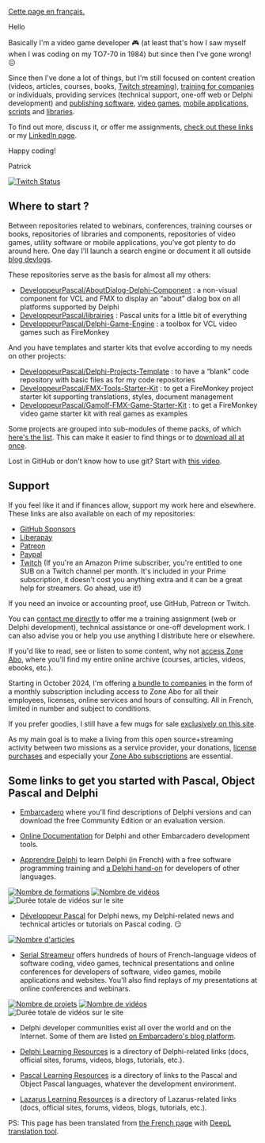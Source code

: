 [Cette page en français.](LISEZMOI.md)

Hello

Basically I'm a video game developer :video_game: (at least that's how I saw myself when I was coding on my TO7-70 in 1984) but since then I've gone wrong! :confounded:

Since then I've done a lot of things, but I'm still focused on content creation (videos, articles, courses, books, [Twitch streaming](https://www.twitch.tv/patrickpremartin)), [training for companies](https://olfsoftware.fr/c/_20-formation.html) or individuals, providing services (technical support, one-off web or Delphi development) and [publishing software](https://olfsoftware.fr/c/_1_-logiciels-et-utilitaires.html), [video games](https://gamolf.fr), [mobile applications](https://olfsoftware.fr/c/_13-applications-mobiles.html), [scripts](https://olfsoftware.fr/c/_10-scripts.html) and [libraries](https://olfsoftware.fr/c/_12-librairies-et-composants-delphi.html).

To find out more, discuss it, or offer me assignments, [check out these links](https://vasur.fr/gravatar) or my [LinkedIn page](https://www.linkedin.com/in/patrickpremartin/).

Happy coding!

Patrick

[![Twitch Status](https://img.shields.io/twitch/status/patrickpremartin?style=for-the-badge)](https://www.twitch.tv/patrickpremartin)

## Where to start ?

Between repositories related to webinars, conferences, training courses or books, repositories of libraries and components, repositories of video games, utility software or mobile applications, you've got plenty to do around here. One day I'll launch a search engine or document it all outside [blog devlogs](https://developpeur-pascal.fr/devlog.html).

These repositories serve as the basis for almost all my others:

* [DeveloppeurPascal/AboutDialog-Delphi-Component](https://github.com/DeveloppeurPascal/AboutDialog-Delphi-Component) : a non-visual component for VCL and FMX to display an “about” dialog box on all platforms supported by Delphi
* [DeveloppeurPascal/librairies](https://github.com/DeveloppeurPascal/librairies) : Pascal units for a little bit of everything
* [DeveloppeurPascal/Delphi-Game-Engine](https://github.com/DeveloppeurPascal/Delphi-Game-Engine) : a toolbox for VCL video games such as FireMonkey

And you have templates and starter kits that evolve according to my needs on other projects:

* [DeveloppeurPascal/Delphi-Projects-Template](https://github.com/DeveloppeurPascal/Delphi-Projects-Template) : to have a “blank” code repository with basic files as for my code repositories
* [DeveloppeurPascal/FMX-Tools-Starter-Kit](https://github.com/DeveloppeurPascal/FMX-Tools-Starter-Kit) : to get a FireMonkey project starter kit supporting translations, styles, document management
* [DeveloppeurPascal/Gamolf-FMX-Game-Starter-Kit](https://github.com/DeveloppeurPascal/Gamolf-FMX-Game-Starter-Kit) : to get a FireMonkey video game starter kit with real games as examples

Some projects are grouped into sub-modules of theme packs, of which [here's the list](https://github.com/DeveloppeurPascal?tab=repositories&q=pack&type=&language=&sort=). This can make it easier to find things or to [download all at once](https://github.com/DeveloppeurPascal/_AllProjects).

Lost in GitHub or don't know how to use git? Start with [this video](https://developpeur-pascal.fr/manipulations-git-et-github-de-base.html).

## Support

If you feel like it and if finances allow, support my work here and elsewhere. These links are also available on each of my repositories:

* [GitHub Sponsors](https://github.com/sponsors/DeveloppeurPascal)
* [Liberapay](https://liberapay.com/PatrickPremartin)
* [Patreon](https://www.patreon.com/patrickpremartin)
* [Paypal](https://www.paypal.com/paypalme/patrickpremartin)
* [Twitch](https://www.twitch.tv/subs/patrickpremartin) (If you're an Amazon Prime subscriber, you're entitled to one SUB on a Twitch channel per month. It's included in your Prime subscription, it doesn't cost you anything extra and it can be a great help for streamers. Go ahead, use it!)

If you need an invoice or accounting proof, use GitHub, Patreon or Twitch.

You can [contact me directly](https://olfsoftware.fr/contact/) to offer me a training assignment (web or Delphi development), technical assistance or one-off development work. I can also advise you or help you use anything I distribute here or elsewhere.

If you'd like to read, see or listen to some content, why not [access Zone Abo](https://zone-abo.fr), where you'll find my entire online archive (courses, articles, videos, ebooks, etc.).

Starting in October 2024, I'm offering [a bundle to companies](https://olfsoftware.fr/p/_23001-pack-forfaitaire-pour-entreprises-et-associations.html) in the form of a monthly subscription including access to Zone Abo for all their employees, licenses, online services and hours of consulting. All in French, limited in number and subject to conditions.

If you prefer goodies, I still have a few mugs for sale [exclusively on this site](https://goodies.medianim.com/search?query=delphi).

As my main goal is to make a living from this open source+streaming activity between two missions as a service provider, your donations, [license purchases](https://store.olfsoftware.fr) and especially your [Zone Abo subscriptions](https://zone-abo.fr/nos-abonnements.php) are essential.

## Some links to get you started with Pascal, Object Pascal and Delphi

* [Embarcadero](https://www.embarcadero.com) where you'll find descriptions of Delphi versions and can download the free Community Edition or an evaluation version.

* [Online Documentation](https://docwiki.embarcadero.com) for Delphi and other Embarcadero development tools.

* [Apprendre Delphi](https://apprendre-delphi.fr) to learn Delphi (in French) with a free software programming training and [a Delphi hand-on](https://apprendre-delphi.fr/prise-en-main-de-delphi.html) for developers of other languages.

[![Nombre de formations](https://img.shields.io/endpoint?style=for-the-badge&url=https%3A%2F%2Fapprendre-delphi.fr%2Fbadge-nb-projets.php)](https://apprendre-delphi.fr/nos-formations-delphi.php)
[![Nombre de vidéos](https://img.shields.io/endpoint?style=for-the-badge&url=https%3A%2F%2Fapprendre-delphi.fr%2Fbadge-nb-videos.php)](https://apprendre-delphi.fr/nos-cours-delphi.php)
![Durée totale de vidéos sur le site](https://img.shields.io/endpoint?style=for-the-badge&url=https%3A%2F%2Fapprendre-delphi.fr%2Fbadge-duree-videos.php)

* [Développeur Pascal](https://developpeur-pascal.fr) for Delphi news, my Delphi-related news and technical articles or tutorials on Pascal coding. :smirk:

[![Nombre d'articles](https://img.shields.io/endpoint?style=for-the-badge&url=https%3A%2F%2Fdeveloppeur-pascal.fr%2Fbadge-nb-articles.php)](https://developpeur-pascal.fr/)

* [Serial Streameur](https://serialstreameur.fr) offers hundreds of hours of French-language videos of software coding, video games, technical presentations and online conferences for developers of software, video games, mobile applications and websites. You'll also find replays of my presentations at online conferences and webinars.

[![Nombre de projets](https://img.shields.io/endpoint?style=for-the-badge&url=https%3A%2F%2Fserialstreameur.fr%2Fbadge-nb-projets.php)](https://serialstreameur.fr/les-projets.php)
[![Nombre de vidéos](https://img.shields.io/endpoint?style=for-the-badge&url=https%3A%2F%2Fserialstreameur.fr%2Fbadge-nb-videos.php)](https://serialstreameur.fr/les-videos.php)
![Durée totale de vidéos sur le site](https://img.shields.io/endpoint?style=for-the-badge&url=https%3A%2F%2Fserialstreameur.fr%2Fbadge-duree-videos.php)

* Delphi developer communities exist all over the world and on the Internet. Some of them are listed [on Embarcadero's blog platform](https://blogs.embarcadero.com/community/).

* [Delphi Learning Resources](https://delphi-resources.developpeur-pascal.fr/) is a directory of Delphi-related links (docs, official sites, forums, videos, blogs, tutorials, etc.).

* [Pascal Learning Resources](https://pascal-resources.developpeur-pascal.fr/) is a directory of links to the Pascal and Object Pascal languages, whatever the development environment.

* [Lazarus Learning Resources](https://lazarus-resources.developpeur-pascal.fr/) is a directory of Lazarus-related links (docs, official sites, forums, videos, blogs, tutorials, etc.).

PS: This page has been translated from [the French page](LISEZMOI.md) with [DeepL translation tool](https://www.deepl.com/).
